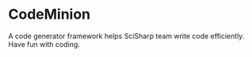 # CodeMinion
A code generator framework helps SciSharp team write code efficiently. Have fun with coding.
